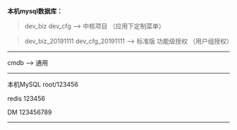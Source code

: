 **本机mysql数据库：**

> dev_biz   dev_cfg   -->  中核项目  （应用下定制菜单）



> dev_biz_20191111   dev_cfg_20191111   -->  标准版   功能级授权  （用户组授权）

***

cmdb --> 通用

***

本机MySQL  root/123456

redis   123456

DM      123456789

---